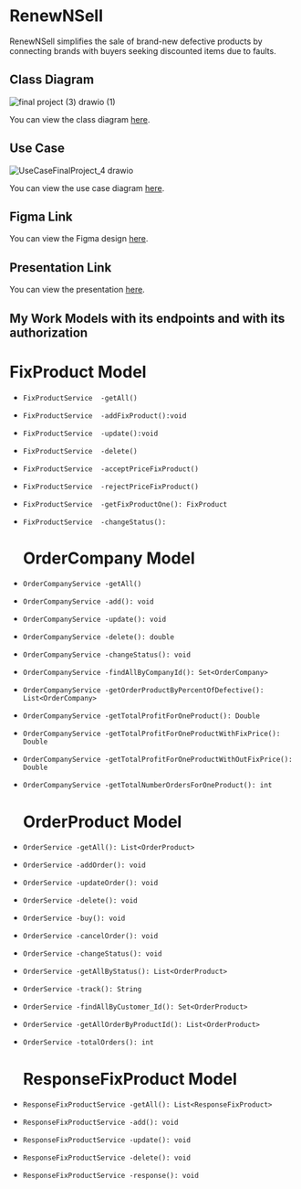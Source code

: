 # RenewNSell

RenewNSell simplifies the sale of brand-new defective products by connecting brands with buyers seeking discounted items due to faults.

## Class Diagram
![final project (3) drawio (1)](https://github.com/mmyh147/RenewNSell/assets/61750916/74e21d67-9b27-47cf-8486-78bdd1fc397a)

You can view the class diagram [here](https://drive.google.com/file/d/1adlykwsfluoi3I7ytIo0cnQk8RGOMHAK/view?usp=drivesdk).

## Use Case

![UseCaseFinalProject_4 drawio](https://github.com/Ghaliahsalman95/RenewNSell-/assets/159685763/04009fd4-c1b0-4dfc-ab53-39a7ad592cb7)


You can view the use case diagram [here](link_to_use_case).

## Figma Link

You can view the Figma design [here](https://www.figma.com/file/UCHM3h9HjDvOea3peiIJvg/Untitled?type=design&mode=design&t=kRawrEPgMJYnhvna-0).

## Presentation Link

You can view the presentation [here](https://www.canva.com/design/DAGEipSxZN0/646HXCCE4gTsssZVUNkWrw/edit?utm_content=DAGEipSxZN0&utm_campaign=designshare&utm_medium=link2&utm_source=sharebutton).

## My Work Models with its endpoints and with its authorization

  # FixProduct Model
  
- `FixProductService  -getAll()`
- `FixProductService  -addFixProduct():void`
- `FixProductService  -update():void`
- `FixProductService  -delete()`
  
- `FixProductService  -acceptPriceFixProduct()`
- `FixProductService  -rejectPriceFixProduct()`
- `FixProductService  -getFixProductOne(): FixProduct`
- `FixProductService  -changeStatus():`

  
  # OrderCompany Model
  
- `OrderCompanyService -getAll()`
- `OrderCompanyService -add(): void`
- `OrderCompanyService -update(): void`
- `OrderCompanyService -delete(): double`
  
- `OrderCompanyService -changeStatus(): void`
- `OrderCompanyService -findAllByCompanyId(): Set<OrderCompany>`
- `OrderCompanyService -getOrderProductByPercentOfDefective(): List<OrderCompany>`
- `OrderCompanyService -getTotalProfitForOneProduct(): Double`
- `OrderCompanyService -getTotalProfitForOneProductWithFixPrice(): Double`
- `OrderCompanyService -getTotalProfitForOneProductWithOutFixPrice(): Double`
- `OrderCompanyService -getTotalNumberOrdersForOneProduct(): int`
  

  # OrderProduct Model
  
- `OrderService -getAll(): List<OrderProduct>`
- `OrderService -addOrder(): void`
- `OrderService -updateOrder(): void`
- `OrderService -delete(): void`
  
- `OrderService -buy(): void`
- `OrderService -cancelOrder(): void`
- `OrderService -changeStatus(): void`
- `OrderService -getAllByStatus(): List<OrderProduct>`
- `OrderService -track(): String`
- `OrderService -findAllByCustomer_Id(): Set<OrderProduct>`
- `OrderService -getAllOrderByProductId(): List<OrderProduct>`
- `OrderService -totalOrders(): int`

    # ResponseFixProduct Model
  
- `ResponseFixProductService -getAll(): List<ResponseFixProduct>`
- `ResponseFixProductService -add(): void`
- `ResponseFixProductService -update(): void`
- `ResponseFixProductService -delete(): void`
- `ResponseFixProductService -response(): void`


